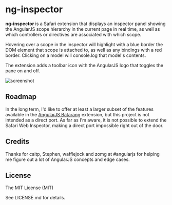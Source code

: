 # ng-inspector

__ng-inspector__ is a Safari extension that displays an inspector panel showing the AngularJS scope hierarchy in the current page in real time, as well as which controllers or directives are associated with which scope.

Hovering over a scope in the inspector will highlight with a blue border the DOM element that scope is attached to, as well as any bindings with a red border. Clicking on a model will console.log that model's contents.

The extension adds a toolbar icon with the AngularJS logo that toggles the pane on and off.

![screenshot](screenshot.png?raw=true)

## Roadmap

In the long term, I'd like to offer at least a larger subset of the features available in the [AngularJS Batarang](https://github.com/angular/angularjs-batarang) extension, but this project is not intended as a direct port. As far as I'm aware, it is not possible to extend the Safari Web Inspector, making a direct port impossible right out of the door.

## Credits

Thanks for caitp, Stephen, wafflejock and zomg at #angularjs for helping me figure out a lot of AngularJS concepts and edge cases.

## License

The MIT License (MIT)  

See LICENSE.md for details.